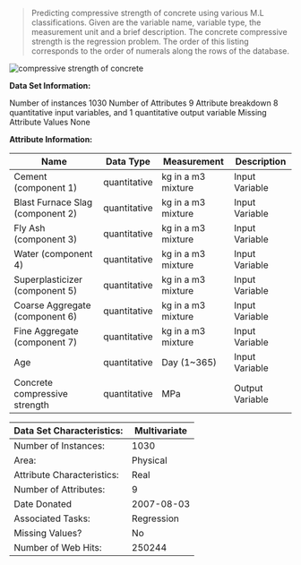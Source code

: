 > Predicting compressive strength of concrete using various M.L classifications.
> Given are the variable name, variable type, the measurement unit and a brief description. The concrete compressive strength is the regression problem. The order of this listing corresponds to the order of numerals along the rows of the database.

![compressive strength of concrete](https://encrypted-tbn0.gstatic.com/images?q=tbn:ANd9GcQeR7DWGl6KmCEPycTAn6RhJeZIkf-x5blObw&usqp=CAU)

**Data Set Information:**

Number of instances 1030
Number of Attributes 9
Attribute breakdown 8 quantitative input variables, and 1 quantitative output variable
Missing Attribute Values None

**Attribute Information:**

|Name | Data Type | Measurement | Description |
|--|--|--|--|
Cement (component 1) | quantitative | kg in a m3 mixture | Input Variable
Blast Furnace Slag (component 2) | quantitative | kg in a m3 mixture | Input Variable
Fly Ash (component 3) | quantitative | kg in a m3 mixture | Input Variable
Water (component 4) | quantitative | kg in a m3 mixture | Input Variable
Superplasticizer (component 5) | quantitative | kg in a m3 mixture | Input Variable
Coarse Aggregate (component 6) | quantitative | kg in a m3 mixture | Input Variable
Fine Aggregate (component 7) | quantitative | kg in a m3 mixture | Input Variable
Age | quantitative | Day (1~365) | Input Variable
Concrete compressive strength | quantitative | MPa | Output Variable

|Data Set Characteristics: | Multivariate | 
|--|--|
|Number of Instances: | 1030 |
|Area: | Physical |
|Attribute Characteristics: | Real|
|Number of Attributes: | 9 |
|Date Donated | 2007-08-03 |
|Associated Tasks: | Regression|
|Missing Values? | No|
|Number of Web Hits: | 250244|

